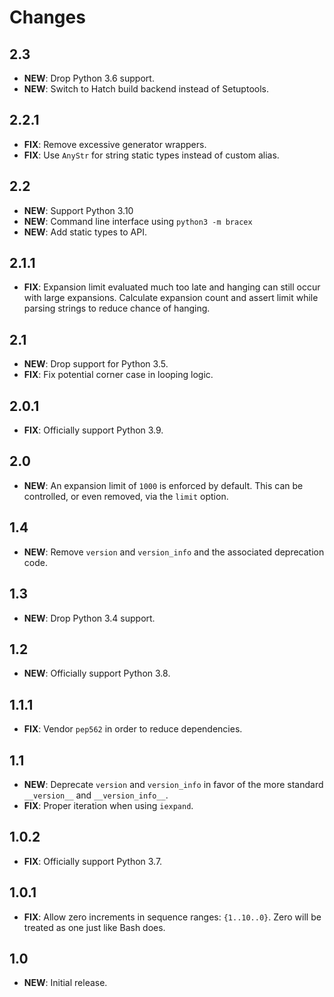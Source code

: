 # Changes

## 2.3

- **NEW**: Drop Python 3.6 support.
- **NEW**: Switch to Hatch build backend instead of Setuptools.

## 2.2.1

- **FIX**: Remove excessive generator wrappers.
- **FIX**: Use `AnyStr` for string static types instead of custom alias.

## 2.2

- **NEW**: Support Python 3.10
- **NEW**: Command line interface using `python3 -m bracex`
- **NEW**: Add static types to API.

## 2.1.1

- **FIX**: Expansion limit evaluated much too late and hanging can still occur with large expansions. Calculate
  expansion count and assert limit while parsing strings to reduce chance of hanging.

## 2.1

- **NEW**: Drop support for Python 3.5.
- **FIX**: Fix potential corner case in looping logic.

## 2.0.1

- **FIX**: Officially support Python 3.9.

## 2.0

- **NEW**: An expansion limit of `1000` is enforced by default. This can be controlled, or even removed, via the `limit`
  option.

## 1.4

- **NEW**: Remove `version` and `version_info` and the associated deprecation code.

## 1.3

- **NEW**: Drop Python 3.4 support.

## 1.2

- **NEW**: Officially support Python 3.8.

## 1.1.1

- **FIX**: Vendor `pep562` in order to reduce dependencies.

## 1.1

- **NEW**: Deprecate `version` and `version_info` in favor of the more standard `__version__` and `__version_info__`.
- **FIX**: Proper iteration when using `iexpand`.

## 1.0.2

- **FIX**: Officially support Python 3.7.

## 1.0.1

- **FIX**: Allow zero increments in sequence ranges: `{1..10..0}`. Zero will be treated as one just like Bash does.

## 1.0

- **NEW**: Initial release.
